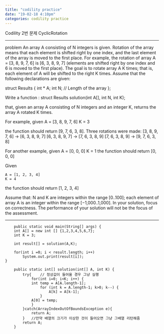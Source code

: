 ```yaml
---
title: "codility practice"
date: "19-02-18 4:10pm"
categories: codility practice
---
```


Codility 2번 문제 CyclicRotation

--- 
problem
An array A consisting of N integers is given. Rotation of the array means that each element is shifted right by one index, 
and the last element of the array is moved to the first place. For example, 
the rotation of array A = [3, 8, 9, 7, 6] is [6, 3, 8, 9, 7] (elements are shifted right by one index and 6 is moved to the first place).
The goal is to rotate array A K times; that is, each element of A will be shifted to the right K times.
Assume that the following declarations are given:

struct Results {
  int * A;
  int N; // Length of the array
};

Write a function : struct Results solution(int A[], int N, int K);

that, given an array A consisting of N integers and an integer K, returns the array A rotated K times.

For example, given
    A = [3, 8, 9, 7, 6]
    K = 3
    
the function should return [9, 7, 6, 3, 8]. Three rotations were made:
    [3, 8, 9, 7, 6] -> [6, 3, 8, 9, 7]
    [6, 3, 8, 9, 7] -> [7, 6, 3, 8, 9]
    [7, 6, 3, 8, 9] -> [9, 7, 6, 3, 8]
    
For another example, given
    A = [0, 0, 0]
    K = 1
the function should return [0, 0, 0]

Given

    A = [1, 2, 3, 4]
    K = 4
the function should return [1, 2, 3, 4]

Assume that:
N and K are integers within the range [0..100];
each element of array A is an integer within the range [−1,000..1,000].
In your solution, focus on correctness. The performance of your solution will not be the focus of the assessment.

---
		public static void main(String[] args) {
		int A[] = new int [] {1,2,3,4,5,6,7};
		int K = 3;
		
		int result[] = solution(A,K);
		
		for(int i =0; i < result.length; i++)
			System.out.print(result[i]);
	}
	
	    public static int[] solution(int[] A, int K) {
	    	try{	// 정상값이 들어올 경우 그냥 실행
	        	for(int i=0; i<K; i++) {
				int temp = A[A.length-1];
					for (int k = A.length-1; k>0; k--) {
						A[k] = A[k-1];
					}
				A[0] = temp;
				}    
	        }catch(ArrayIndexOutOfBoundsException e){
	        	return A;	    
	        }	//만약 배열의 크기가 이상한 것이 들어오면 그냥 그배열 리턴해줌
	    	return A;
	    }
